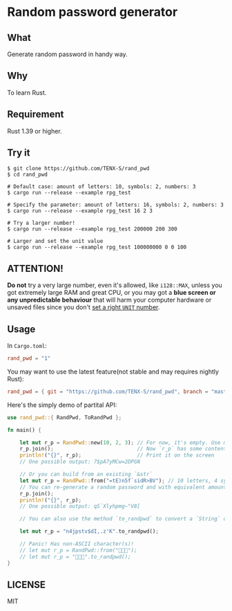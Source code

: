 # Random password generator




## What

Generate random password in handy way.


## Why

To learn Rust.


## Requirement

Rust 1.39 or higher.


## Try it

```shell script
$ git clone https://github.com/TENX-S/rand_pwd
$ cd rand_pwd

# Default case: amount of letters: 10, symbols: 2, numbers: 3
$ cargo run --release --example rpg_test

# Specify the parameter: amount of letters: 16, symbols: 2, numbers: 3
$ cargo run --release --example rpg_test 16 2 3

# Try a larger number!
$ cargo run --release --example rpg_test 200000 200 300

# Larger and set the unit value
$ cargo run --release --example rpg_test 100000000 0 0 100
```


## ATTENTION!

**Do not** try a very large number, even it's allowed, like `i128::MAX`, unless you got extremely large RAM and great CPU, or you may got a **blue screen or any unpredictable behaviour** that will harm your computer hardware or unsaved files since you don't [set a right `UNIT` number](https://docs.rs/rand_pwd/1.1.3/rand_pwd/#the-unit-field).


## Usage

In `Cargo.toml`:
```toml
rand_pwd = "1"
```

You may want to use the latest feature(not stable and may requires nightly Rust):
```toml
rand_pwd = { git = "https://github.com/TENX-S/rand_pwd", branch = "master" }
```

Here's the simply demo of partital API:
```rust
use rand_pwd::{ RandPwd, ToRandPwd };

fn main() {

    let mut r_p = RandPwd::new(10, 2, 3); // For now, it's empty. Use method `join` to generate the password
    r_p.join();                           // Now `r_p` has some content, be kept in its `content` field
    println!("{}", r_p);                  // Print it on the screen
    // One possible output: 7$pA7yMCw=2DPGN

    // Or you can build from an existing `&str`
    let mut r_p = RandPwd::from("=tE)n5f`sidR>BV"); // 10 letters, 4 symbols, 1 number
    // You can re-generate a random password and with equivalent amount of letters, symbols and numbers. Like below:
    r_p.join();
    println!("{}", r_p);
    // One possible output: qS`Xlyhpmg~"V8[

    // You can also use the method `to_randpwd` to convert a `String` or `&str` to `RandPwd`

    let mut r_p = "n4jpstv$dI,.z'K".to_randpwd();

    // Panic! Has non-ASCII character(s)!
    // let mut r_p = RandPwd::from("🦀️🦀️🦀️");
    // let mut r_p = "🦀️🦀️🦀️".to_randpwd();
}
```


## LICENSE
MIT
